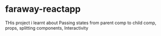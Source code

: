 # faraway-reactapp
THis project i learnt about Passing states from parent comp to child comp, props, splitting components, Interactivity
